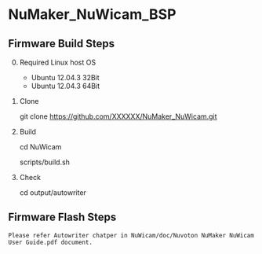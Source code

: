 # NuMaker_NuWicam_BSP

## Firmware Build Steps

0. Required Linux host OS

    - Ubuntu 12.04.3 32Bit
    - Ubuntu 12.04.3 64Bit

1. Clone

    git clone https://github.com/XXXXXX/NuMaker_NuWicam.git

2. Build

    cd NuWicam
    
    scripts/build.sh

3. Check
    
    cd output/autowriter

## Firmware Flash Steps

    Please refer Autowriter chatper in NuWicam/doc/Nuvoton NuMaker NuWicam User Guide.pdf document.
